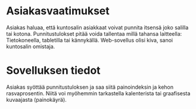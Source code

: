 # Asiakasvaatimukset
Asiakas haluaa, että kuntosalin asiakkaat voivat punnita itsensä joko salilla tai kotona. 
Punnitustulokset pitää voida tallentaa millä tahansa laitteella: Tietokoneella, tabletilla tai kännykällä. Web-sovellus olisi kiva, sanoi kuntosalin omistaja.

# Sovelluksen tiedot
Asiakas syöttää punnitustuloksen ja saa siitä painoindeksin ja kehon rasvaprosentin. Niitä voi myöhemmin tarkastella kalenterista tai graafisesta kuvaajasta (painokäyrä).

